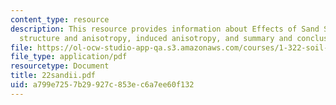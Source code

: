 ```yaml
---
content_type: resource
description: This resource provides information about Effects of Sand Structure, inherent
  structure and anisotropy, induced anisotropy, and summary and conclusions.
file: https://ol-ocw-studio-app-qa.s3.amazonaws.com/courses/1-322-soil-behavior-spring-2005/a799e7257b29927c853ec6a7ee60f132_22sandii.pdf
file_type: application/pdf
resourcetype: Document
title: 22sandii.pdf
uid: a799e725-7b29-927c-853e-c6a7ee60f132
---
```

